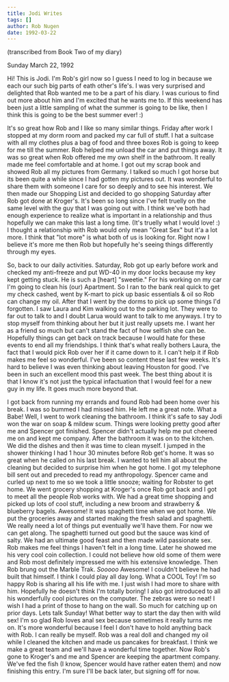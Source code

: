 ```yaml
---
title: Jodi Writes
tags: []
author: Rob Nugen
date: 1992-03-22
---
```


<p class=note>(transcribed from Book Two of my diary)

<p class=date>Sunday March 22, 1992

<p class=message>Hi! This is Jodi.  I'm Rob's girl now so I guess I
need to log in because we each our such big parts of eath other's
life's.  I was very surprised and delighted that Rob wanted me to be a
part of his diary.  I was curious to find out more about him and I'm
excited that he wants me to.  If this weekend has been just a little
sampling of what the summer is going to be like, then I think this is
going to be the best summer ever! :)

<p class=message>It's so great how Rob and I like so many similar
things.  Friday after work I stopped at my dorm room and packed my car
full of stuff.  I hat a suitcase with all my clothes plus a bag of
food and three boxes Rob is going to keep for me till the summer.  Rob
helped me unload the car and put things away.  It was so great when
Rob offered me my own shelf in the bathroom.  It really made me feel
comfortable and at home.  I got out my scrap book and showed Rob all
my pictures from Germany.  I talked so much I got horse but its been
quite a while since I had gotten my pictures out.  It was wonderful to
share them with someone I care for so deeply and to see his
interest.  We then made our Shopping List and decided to go shopping
Saturday after Rob got done at Kroger's.  It's been so long since I've
felt truelly on the same level with the guy that I was going out
with.  I think we've both had enough experience to realize what is
important in a relationship and thus hopefully we can make this last a
long time. (It's truelly what I would love! :)  I thought a
relationship with Rob would only mean "Great Sex" but it'a a lot
more.  I think that "lot more" is what both of us is looking for.
Right now I believe it's more me then Rob but hopefully he's seeing
things differently through my eyes.

<p class=message>So, back to our daily activities.  Saturday, Rob got
up early before work and checked my anti-freeze and put WD-40 in my
door locks because my key kept getting stuck.  He is such a [heart]
"sweetie."  For his working on my car I'm going to clean his (our)
Apartment.  So I ran to the bank real quick to get my check cashed,
went by K-mart to pick up basic essentials & oil so Rob can change my
oil.  After that I went by the dorms to pick up some things I'd
forgotten.  I saw Laura and Kim walking out to the parking lot.  They
were to far out to talk to and I doubt Larua would want to talk to me
anyways.  I try to stop myself from thinking about her but it just
really upsets me.  I want her as a friend so much but can't stand the
fact of how selfish she can be.  Hopefully things can get back on
track because I would hate for these events to end all my friendships.
I think that's what really bothers Laura, the fact that I would pick
Rob over her if it came down to it.  I can't help it if Rob makes me
feel so wonderful.  I've been so content these last few weeks.  It's
hard to believe I was even thinking about leaving Houston for good.
I've been in such an excellent mood this past week.  The best thing
about it is that I know it's not just the typical infactuation that I
would feel for a new guy in my life.  It goes much more beyond that.

<p class=message>I got back from running my errands and found Rob had
been home over his break.  I was so bummed I had missed him.  He left
me a great note.  What a Babe!  Well, I went to work cleaning the
bathroom.  I think it's safe to say Jodi won the war on soap & mildew
scum.  Things were looking pretty good after me and Spencer got
finished.  Spencer didn't actually help me put cheered me on and kept
me company.  After the bathroom it was on to the kitchen.  We did the
dishes and then it was time to clean myself.  I jumped in the shower
thinking I had 1 hour 30 minutes before Rob get's home.  It was so
great when he called on his last break.  I wanted to tell him all
about the cleaning but decided to surprise him when he got home.  I
got my telephone bill sent out and preceded to read my anthropology.
Spencer came and curled up next to me so we took a little snooze;
waiting for Robster to get home.  We went grocery shopping at Kroger's
once Rob got back and I got to meet all the people Rob works with.  We
had a great time shopping and picked up lots of cool stuff, including
a new broom and strawberry & blueberry bagels.  Awesome!  It was
spaghetti time when we got home.  We put the groceries away and
started making the fresh salad and spaghetti.  We really need a lot of
things put eventually we'll have them.  For now we can get along.  The
spaghetti turned out good but the sauce was kind of salty.  We had an
ultimate good feast and then made wild passionate sex.  Rob makes me
feel things I haven't felt in a long time.  Later he showed me his
very cool coin collection.  I could not believe how old some of them
were and Rob most definitely impressed me with his extensive
knowledge.  Then Rob brung out the Marble Trak.  <em>Sooooo</em>
Awesome!  I couldn't believe he had built that himself.  I think I
could play all day long.  What a COOL Toy!  I'm so happy Rob is
sharing all his life with me.  I just wish I had more to share with
him. Hopefully he doesn't think I'm totally boring!  I also got
introduced to all his wonderfully cool pictures on the computer.  The
zebras were so neat!  I wish I had a print of those to hang on the
wall.  So much for catching up on prior days.  Lets talk Sunday!  What
better way to start the day then with wild sex!  I'm so glad Rob loves
anal sex because sometimes it really turns me on.  It's more wonderful
because I feel I don't have to hold anything back with Rob.  I can
really be myself.  Rob was a real doll and changed my oil while I
cleaned the kitchen and made us pancakes for breakfast.  I think we
make a great team and we'll have a wonderful time together.  Now Rob's
gone to Kroger's and me and Spencer are keeping the apartment
company.  We've fed the fish (I know, Spencer would have rather eaten
them) and now finishing this entry.  I'm sure I'll be back later, but
signing off for now.

